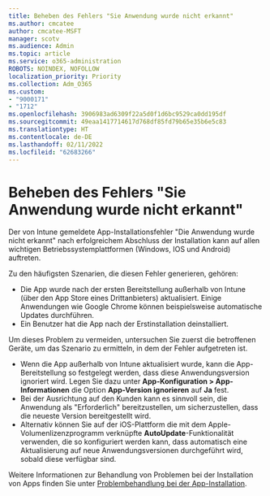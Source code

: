 ```yaml
---
title: Beheben des Fehlers "Sie Anwendung wurde nicht erkannt"
ms.author: cmcatee
author: cmcatee-MSFT
manager: scotv
ms.audience: Admin
ms.topic: article
ms.service: o365-administration
ROBOTS: NOINDEX, NOFOLLOW
localization_priority: Priority
ms.collection: Adm_O365
ms.custom:
- "9000171"
- "1712"
ms.openlocfilehash: 3906983ad6309f22a5d0f1d6bc9529ca0dd195df
ms.sourcegitcommit: 49eaa1417714617d768df85fd79b65e35b6e5c83
ms.translationtype: HT
ms.contentlocale: de-DE
ms.lasthandoff: 02/11/2022
ms.locfileid: "62683266"
---
```

# <a name="mitigate-the-application-was-not-detected-error"></a>Beheben des Fehlers "Sie Anwendung wurde nicht erkannt"

Der von Intune gemeldete App-Installationsfehler "Die Anwendung wurde nicht erkannt" nach erfolgreichem Abschluss der Installation kann auf allen wichtigen Betriebssystemplattformen (Windows, IOS und Android) auftreten.

Zu den häufigsten Szenarien, die diesen Fehler generieren, gehören:

- Die App wurde nach der ersten Bereitstellung außerhalb von Intune (über den App Store eines Drittanbieters) aktualisiert. Einige Anwendungen wie Google Chrome können beispielsweise automatische Updates durchführen.
- Ein Benutzer hat die App nach der Erstinstallation deinstalliert.

Um dieses Problem zu vermeiden, untersuchen Sie zuerst die betroffenen Geräte, um das Szenario zu ermitteln, in dem der Fehler aufgetreten ist.

- Wenn die App außerhalb von Intune aktualisiert wurde, kann die App-Bereitstellung so festgelegt werden, dass diese Anwendungsversion ignoriert wird. Legen Sie dazu unter **App-Konfiguration > App-Informationen** die Option **App-Version ignorieren** auf **Ja** fest.
- Bei der Ausrichtung auf den Kunden kann es sinnvoll sein, die Anwendung als "Erforderlich" bereitzustellen, um sicherzustellen, dass die neueste Version bereitgestellt wird.
- Alternativ können Sie auf der iOS-Plattform die mit dem Apple-Volumenlizenzprogramm verknüpfte **AutoUpdate**-Funktionalität verwenden, die so konfiguriert werden kann, dass automatisch eine Aktualisierung auf neue Anwendungsversionen durchgeführt wird, sobald diese verfügbar sind.

Weitere Informationen zur Behandlung von Problemen bei der Installation von Apps finden Sie unter [Problembehandlung bei der App-Installation](https://docs.microsoft.com/intune/troubleshoot-app-install).
